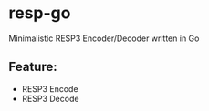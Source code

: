 # resp-go
Minimalistic RESP3 Encoder/Decoder written in Go

## Feature:
 - RESP3 Encode
 - RESP3 Decode
 